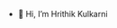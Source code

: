 - 👋 Hi, I’m Hrithik Kulkarni


<!---
hk10111/hk10111 is a ✨ special ✨ repository because its `README.md` (this file) appears on your GitHub profile.
You can click the Preview link to take a look at your changes.
--->
